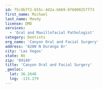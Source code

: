 ```yaml
---
id: f5c9b7f2-655c-4d2a-b669-8fb000257f73
first_name: Michael
last_name: Moody
license: DMD
services:
  - 'Oral and Maxillofacial Pathologist'
category: Dentists
org_name: 'Canyon Oral and Facial Surgery'
address: '6200 N Durango Dr'
city: 'Las Vegas'
state: NV
zip: '89149'
title: 'Canyon Oral and Facial Surgery'
_geoloc:
  lat: 36.2648
  lng: -115.279
---
```

